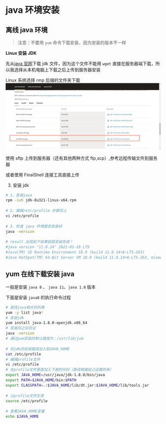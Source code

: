 # java 环境安装

## 离线 java 环境

> 注意：不要用 `yum` 命令下载安装，因为安装的版本不一样

**Linux 安装 JDK**

先从[java 官网](https://www.oracle.com/java/technologies/downloads/#java11)下载 jdk 文件，因为这个文件不能用 `wget` 直接在服务器端下载，所以我选择从本机电脑上下载之后上传到服务器安装

<Alert type='info'>
  Linux 系统选择 rmp 后缀的文件夹下载
</Alert>

<img src='../../assets/engineering/jdk11.png'>

使用 sftp 上传到服务器（还有其他两种方式 ftp,scp）,参考<router-link to='/myblog/node/loginserver'>远程传输文件到服务器</router-link>

或者使用 FinalShell 连接工具直接上传

3. 安装 jdk

```bash
# 1、安装java
rpm -ivh jdk-8u321-linux-x64.rpm

# 2、编辑/etc/profile 步骤同上
vi /etc/profile

# 3、检查 java 环境是否安装好
java -version

# result 出现如下结果就是安装完成！
#java version "11.0.14" 2022-01-18 LTS
#Java(TM) SE Runtime Environment 18.9 (build 11.0.14+8-LTS-263)
#Java HotSpot(TM) 64-Bit Server VM 18.9 (build 11.0.14+8-LTS-263, mixed mode)

```

## yum 在线下载安装 java

一般是安装 `java 8` 、 `java 11`、`java 1.8` 版本

下面是安装 `java8` 的执行命令过程

```bash
# 查找java相关的列表
yum -y list java*
# 安装jdk
yum install java-1.8.0-openjdk.x86_64
# 安装完之后验证
java -version
# 通过yum安装的默认路径为：/usr/lib/jvm

# 将jdk的安装路径加入到JAVA_HOME
cat /etc/profile
# 编辑profile文件
vi /etc/profile
# 在profile文件里面加入下面的代码（路径根据自己设置的来）
export JAVA_HOME=/usr/java/jdk-1.8.0/bin/java
export PATH=$JAVA_HOME/bin:$PATH
export CLASSPATH=.:$JAVA_HOME/lib/dt.jar:$JAVA_HOME/lib/tools.jar

# 让profile文件生效
source /etc/profile

# 查看JAVA_HOME变量
echo $JAVA_HOME
```
